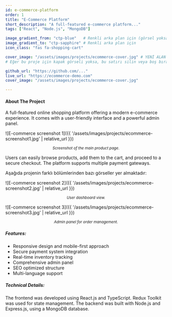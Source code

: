 ```yaml
---
id: e-commerce-platform
order: 1
title: "E-Commerce Platform"
short_description: "A full-featured e-commerce platform..."
tags: ["React", "Node.js", "MongoDB"]

image_gradient_from: "ctp-blue"   # Renkli arka plan için (görsel yoksa kullanılır)
image_gradient_to: "ctp-sapphire" # Renkli arka plan için
icon_class: "fas fa-shopping-cart"

cover_image: "/assets/images/projects/ecommerce-cover.jpg" # YENİ ALAN (yol projenize göre değişir)
# Eğer bu proje için kapak görseli yoksa, bu satırı silin veya boş bırakın.

github_url: "https://github.com/..."
live_url: "https://ecommerce-demo.com"
cover_image: "/assets/images/projects/ecommerce-cover.jpg"

---
```


#### About The Project
A full-featured online shopping platform offering a modern e-commerce experience. It comes with a user-friendly interface and a powerful admin panel.

![E-commerce screenshot 1]({{ '/assets/images/projects/ecommerce-screenshot1.jpg' | relative_url }})
*<center><small>Screenshot of the main product page.</small></center>*

Users can easily browse products, add them to the cart, and proceed to a secure checkout. The platform supports multiple payment gateways.

Aşağıda projenin farklı bölümlerinden bazı görseller yer almaktadır:

![E-commerce screenshot 2]({{ '/assets/images/projects/ecommerce-screenshot2.jpg' | relative_url }})
*<center><small>User dashboard view.</small></center>*

![E-commerce screenshot 3]({{ '/assets/images/projects/ecommerce-screenshot3.jpg' | relative_url }})
*<center><small>Admin panel for order management.</small></center>*


##### Features:
*   Responsive design and mobile-first approach
*   Secure payment system integration
*   Real-time inventory tracking
*   Comprehensive admin panel
*   SEO optimized structure
*   Multi-language support

##### Technical Details:
The frontend was developed using React.js and TypeScript. Redux Toolkit was used for state management. The backend was built with Node.js and Express.js, using a MongoDB database.